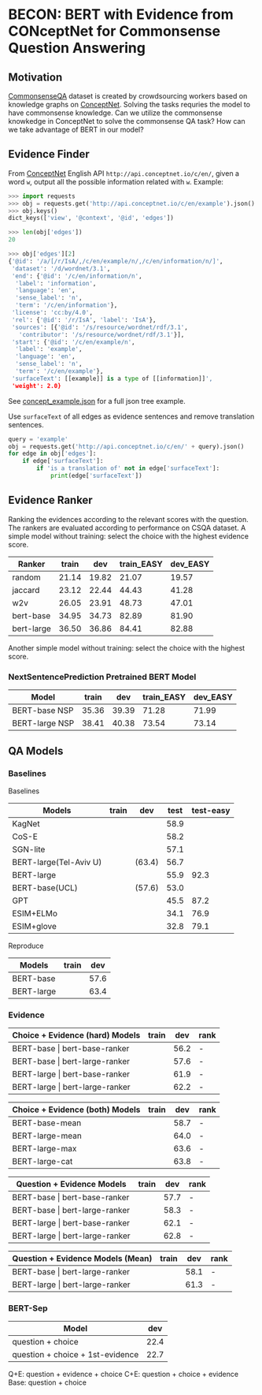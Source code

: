 # BECON: BERT with Evidence from CONceptNet for Commonsense Question Answering

## Motivation

[CommonsenseQA](https://arxiv.org/abs/1811.00937) dataset is created by crowdsourcing workers based on knowledge graphs on [ConceptNet](http://conceptnet.io). Solving the tasks requries the model to have commonsense knowledge. Can we utilize the commonsense knowkedge in ConceptNet to solve the commonsense QA task? How can we take advantage of BERT in our model?

## Evidence Finder

From [ConceptNet](http://conceptnet.io) English API `http://api.conceptnet.io/c/en/`, given a word ``w``, output all the possible information related with ``w``.
Example:

```python
>>> import requests
>>> obj = requests.get('http://api.conceptnet.io/c/en/example').json()
>>> obj.keys()
dict_keys(['view', '@context', '@id', 'edges'])

>>> len(obj['edges'])
20

>>> obj['edges'][2]
{'@id': '/a/[/r/IsA/,/c/en/example/n/,/c/en/information/n/]',
 'dataset': '/d/wordnet/3.1',
 'end': {'@id': '/c/en/information/n',
  'label': 'information',
  'language': 'en',
  'sense_label': 'n',
  'term': '/c/en/information'},
 'license': 'cc:by/4.0',
 'rel': {'@id': '/r/IsA', 'label': 'IsA'},
 'sources': [{'@id': '/s/resource/wordnet/rdf/3.1',
   'contributor': '/s/resource/wordnet/rdf/3.1'}],
 'start': {'@id': '/c/en/example/n',
  'label': 'example',
  'language': 'en',
  'sense_label': 'n',
  'term': '/c/en/example'},
 'surfaceText': [[example]] is a type of [[information]]',
 'weight': 2.0}
```

See [concept_example.json](concept_example.json) for a full json tree example.

Use ``surfaceText`` of all edges as evidence sentences and remove translation sentences.

```python
query = 'example'
obj = requests.get('http://api.conceptnet.io/c/en/' + query).json()
for edge in obj['edges']:
    if edge['surfaceText']:
        if 'is a translation of' not in edge['surfaceText']:
            print(edge['surfaceText'])
```

## Evidence Ranker

Ranking the evidences according to the relevant scores with the question.
The rankers are evaluated according to performance on CSQA dataset.
A simple model without training: select the choice with the highest evidence score.

| Ranker     | train | dev   | train_EASY | dev_EASY |
| ---------- | ----- | ----- | ---------- | -------- |
| random     | 21.14 | 19.82 | 21.07      | 19.57    |
| jaccard    | 23.12 | 22.44 | 44.43      | 41.28    |
| w2v        | 26.05 | 23.91 | 48.73      | 47.01    |
| bert-base  | 34.95 | 34.73 | 82.89      | 81.90    |
| bert-large | 36.50 | 36.86 | 84.41      | 82.88    |

Another simple model without training: select the choice with the highest score.

### NextSentencePrediction Pretrained BERT Model

| Model          | train | dev   | train_EASY | dev_EASY |
| -------------- | ----- | ----- | ---------- | -------- |
| BERT-base NSP  | 35.36 | 39.39 | 71.28      | 71.99    |
| BERT-large NSP | 38.41 | 40.38 | 73.54      | 73.14    |

## QA Models

### Baselines

Baselines

| Models                 | train | dev    | test | test-easy |
| ---------------------- | ----- | ------ | ---- | --------- |
| KagNet                 |       |        | 58.9 |           |
| CoS-E                  |       |        | 58.2 |           |
| SGN-lite               |       |        | 57.1 |           |
| BERT-large(Tel-Aviv U) |       | (63.4) | 56.7 |           |
| BERT-large             |       |        | 55.9 | 92.3      |
| BERT-base(UCL)         |       | (57.6) | 53.0 |           |
| GPT                    |       |        | 45.5 | 87.2      |
| ESIM+ELMo              |       |        | 34.1 | 76.9      |
| ESIM+glove             |       |        | 32.8 | 79.1      |

Reproduce

| Models     | train | dev  |
| ---------- | ----- | ---- |
| BERT-base  |       | 57.6 |
| BERT-large |       | 63.4 |

### Evidence

| Choice + Evidence (hard) Models | train | dev  | rank |
| ------------------------------- | ----- | ---- | ---- |
| BERT-base \| bert-base-ranker   |       | 56.2 | -    |
| BERT-base \| bert-large-ranker  |       | 57.6 | -    |
| BERT-large \| bert-base-ranker  |       | 61.9 | -    |
| BERT-large \| bert-large-ranker |       | 62.2 | -    |

| Choice + Evidence (both) Models | train | dev  | rank |
| ------------------------------- | ----- | ---- | ---- |
| BERT-base-mean                  |       | 58.7 | -    |
| BERT-large-mean                 |       | 64.0 | -    |
| BERT-large-max                  |       | 63.6 | -    |
| BERT-large-cat                  |       | 63.8 | -    |

| Question + Evidence Models      | train | dev  | rank |
| ------------------------------- | ----- | ---- | ---- |
| BERT-base \| bert-base-ranker   |       | 57.7 | -    |
| BERT-base \| bert-large-ranker  |       | 58.3 | -    |
| BERT-large \| bert-base-ranker  |       | 62.1 | -    |
| BERT-large \| bert-large-ranker |       | 62.8 | -    |

| Question + Evidence Models (Mean) | train | dev  | rank |
| --------------------------------- | ----- | ---- | ---- |
| BERT-base \| bert-large-ranker    |       | 58.1 | -    |
| BERT-large \| bert-large-ranker   |       | 61.3 | -    |

### BERT-Sep

| Model                            | dev  |
| -------------------------------- | ---- |
| question + choice                | 22.4 |
| question + choice + 1st-evidence | 22.7 |

Q+E:    question + evidence + choice
C+E:    question + choice + evidence
Base:   question + choice

